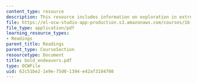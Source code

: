 ```yaml
---
content_type: resource
description: This resource includes information on exploration in extreme environments.
file: https://ol-ocw-studio-app-production.s3.amazonaws.com/courses/16-423j-aerospace-biomedical-and-life-support-engineering-spring-2006/62c51be21e9e75d01394e42af3104708_bold_endeavors.pdf
file_type: application/pdf
learning_resource_types:
- Readings
parent_title: Readings
parent_type: CourseSection
resourcetype: Document
title: bold_endeavors.pdf
type: OCWFile
uid: 62c51be2-1e9e-75d0-1394-e42af3104708
---
```

